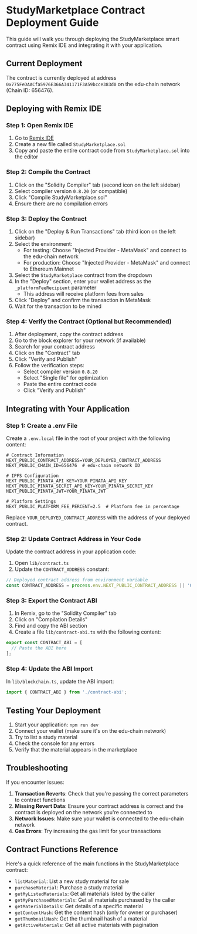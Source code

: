 # StudyMarketplace Contract Deployment Guide

This guide will walk you through deploying the StudyMarketplace smart contract using Remix IDE and integrating it with your application.

## Current Deployment

The contract is currently deployed at address `0x775FeDAACfa5976E366A341171F3A59bcce383d0` on the edu-chain network (Chain ID: 656476).

## Deploying with Remix IDE

### Step 1: Open Remix IDE
1. Go to [Remix IDE](https://remix.ethereum.org/)
2. Create a new file called `StudyMarketplace.sol`
3. Copy and paste the entire contract code from `StudyMarketplace.sol` into the editor

### Step 2: Compile the Contract
1. Click on the "Solidity Compiler" tab (second icon on the left sidebar)
2. Select compiler version `0.8.20` (or compatible)
3. Click "Compile StudyMarketplace.sol"
4. Ensure there are no compilation errors

### Step 3: Deploy the Contract
1. Click on the "Deploy & Run Transactions" tab (third icon on the left sidebar)
2. Select the environment:
   - For testing: Choose "Injected Provider - MetaMask" and connect to the edu-chain network
   - For production: Choose "Injected Provider - MetaMask" and connect to Ethereum Mainnet
3. Select the `StudyMarketplace` contract from the dropdown
4. In the "Deploy" section, enter your wallet address as the `_platformFeeRecipient` parameter
   - This address will receive platform fees from sales
5. Click "Deploy" and confirm the transaction in MetaMask
6. Wait for the transaction to be mined

### Step 4: Verify the Contract (Optional but Recommended)
1. After deployment, copy the contract address
2. Go to the block explorer for your network (if available)
3. Search for your contract address
4. Click on the "Contract" tab
5. Click "Verify and Publish"
6. Follow the verification steps:
   - Select compiler version `0.8.20`
   - Select "Single file" for optimization
   - Paste the entire contract code
   - Click "Verify and Publish"

## Integrating with Your Application

### Step 1: Create a .env File
Create a `.env.local` file in the root of your project with the following content:

```
# Contract Information
NEXT_PUBLIC_CONTRACT_ADDRESS=YOUR_DEPLOYED_CONTRACT_ADDRESS
NEXT_PUBLIC_CHAIN_ID=656476  # edu-chain network ID

# IPFS Configuration
NEXT_PUBLIC_PINATA_API_KEY=YOUR_PINATA_API_KEY
NEXT_PUBLIC_PINATA_SECRET_API_KEY=YOUR_PINATA_SECRET_KEY
NEXT_PUBLIC_PINATA_JWT=YOUR_PINATA_JWT

# Platform Settings
NEXT_PUBLIC_PLATFORM_FEE_PERCENT=2.5  # Platform fee in percentage
```

Replace `YOUR_DEPLOYED_CONTRACT_ADDRESS` with the address of your deployed contract.

### Step 2: Update Contract Address in Your Code
Update the contract address in your application code:

1. Open `lib/contract.ts`
2. Update the `CONTRACT_ADDRESS` constant:

```typescript
// Deployed contract address from environment variable
const CONTRACT_ADDRESS = process.env.NEXT_PUBLIC_CONTRACT_ADDRESS || '0x0000000000000000000000000000000000000000';
```

### Step 3: Export the Contract ABI
1. In Remix, go to the "Solidity Compiler" tab
2. Click on "Compilation Details"
3. Find and copy the ABI section
4. Create a file `lib/contract-abi.ts` with the following content:

```typescript
export const CONTRACT_ABI = [
  // Paste the ABI here
];
```

### Step 4: Update the ABI Import
In `lib/blockchain.ts`, update the ABI import:

```typescript
import { CONTRACT_ABI } from './contract-abi';
```

## Testing Your Deployment

1. Start your application: `npm run dev`
2. Connect your wallet (make sure it's on the edu-chain network)
3. Try to list a study material
4. Check the console for any errors
5. Verify that the material appears in the marketplace

## Troubleshooting

If you encounter issues:

1. **Transaction Reverts**: Check that you're passing the correct parameters to contract functions
2. **Missing Revert Data**: Ensure your contract address is correct and the contract is deployed on the network you're connected to
3. **Network Issues**: Make sure your wallet is connected to the edu-chain network
4. **Gas Errors**: Try increasing the gas limit for your transactions

## Contract Functions Reference

Here's a quick reference of the main functions in the StudyMarketplace contract:

- `listMaterial`: List a new study material for sale
- `purchaseMaterial`: Purchase a study material
- `getMyListedMaterials`: Get all materials listed by the caller
- `getMyPurchasedMaterials`: Get all materials purchased by the caller
- `getMaterialDetails`: Get details of a specific material
- `getContentHash`: Get the content hash (only for owner or purchaser)
- `getThumbnailHash`: Get the thumbnail hash of a material
- `getActiveMaterials`: Get all active materials with pagination 